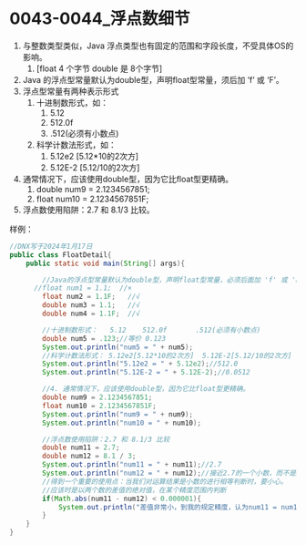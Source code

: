 # 0043-0044_浮点数细节
1. 与整数类型类似，Java 浮点类型也有固定的范围和字段长度，不受具体OS的影响。
    1. [float 4 个字节 double 是 8个字节]
2. Java 的浮点型常量默认为double型，声明float型常量，须后加 ’f’ 或 ‘F’。
3. 浮点型常量有两种表示形式
    1. 十进制数形式，如：
        1. 5.12
        2. 512.0f
        3. .512(必须有小数点)
    2. 科学计数法形式，如：
        1. 5.12e2   [5.12*10的2次方]
        2. 5.12E-2  [5.12/10的2次方]
4. 通常情况下，应该使用double型，因为它比float型更精确。
    1. double num9 = 2.1234567851;
    2. float num10 = 2.1234567851F;
5. 浮点数使用陷阱：2.7 和 8.1/3 比较。

样例：

```java
//DNX写于2024年1月17日
public class FloatDetail{
	public static void main(String[] args){

		//Java的浮点型常量默认为double型，声明float型常量，必须后面加 'f' 或 'F'
	  //float num1 = 1.1;  //×
		float num2 = 1.1F;   //√
		double num3 = 1.1;   //√
		double num4 = 1.1F;  //√

		//十进制数形式：   5.12    512.0f       .512(必须有小数点)
		double num5 = .123;//等价 0.123
		System.out.println("num5 = " + num5);
		//科学计数法形式： 5.12e2[5.12*10的2次方]  5.12E-2[5.12/10的2次方]
		System.out.println("5.12e2 = " + 5.12e2);//512.0
	 	System.out.println("5.12E-2 = " + 5.12E-2);//0.0512

	 	//4. 通常情况下，应该使用double型，因为它比float型更精确。
    	double num9 = 2.1234567851;
    	float num10 = 2.1234567851F;
    	System.out.println("num9 = " + num9);
    	System.out.println("num10 = " + num10);

    	//浮点数使用陷阱：2.7 和 8.1/3 比较
    	double num11 = 2.7;
    	double num12 = 8.1 / 3;
    	System.out.println("num11 = " + num11);//2.7
    	System.out.println("num12 = " + num12);//接近2.7的一个小数，而不是2.7
    	//得到一个重要的使用点：当我们对运算结果是小数的进行相等判断时，要小心。
    	//应该时是以两个数的差值的绝对值，在某个精度范围内判断
    	if(Math.abs(num11 - num12) < 0.000001){
    		System.out.println("差值非常小，到我的规定精度，认为num11 = num12");
    	}
	}
}
```
